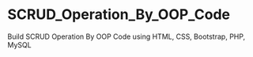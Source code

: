 # SCRUD_Operation_By_OOP_Code
Build SCRUD Operation By OOP Code using HTML, CSS, Bootstrap, PHP, MySQL
